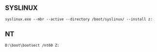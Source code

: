 ## SYSLINUX
    syslinux.exe --mbr --active --directory /boot/syslinux/ --install z:
    
## NT
    D:\boot\bootsect /nt60 Z:
